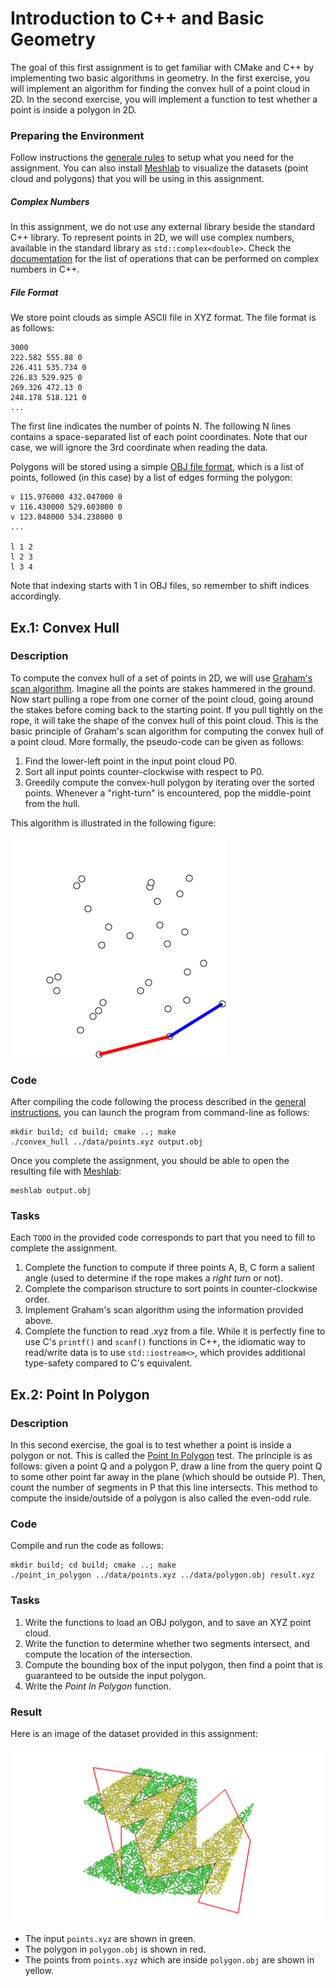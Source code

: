 Introduction to C++ and Basic Geometry
======================================

The goal of this first assignment is to get familiar with CMake and C++ by implementing two basic algorithms in geometry.
In the first exercise, you will implement an algorithm for finding the convex hull of a point cloud in 2D.
In the second exercise, you will implement a function to test whether a point is inside a polygon in 2D.

### Preparing the Environment

Follow instructions the [generale rules](../RULES.md) to setup what you need for the assignment. You can also install [Meshlab](http://www.meshlab.net/) to visualize the datasets (point cloud and polygons) that you will be using in this assignment.

##### Complex Numbers

In this assignment, we do not use any external library beside the standard C++ library. To represent points in 2D, we will use complex numbers, available in the standard library as `std::complex<double>`. Check the [documentation](http://www.cplusplus.com/reference/complex/) for the list of operations that can be performed on complex numbers in C++.

##### File Format

We store point clouds as simple ASCII file in XYZ format. The file format is as follows:

```
3000
222.582 555.88 0
226.411 535.734 0
226.83 529.925 0
269.326 472.13 0
248.178 518.121 0
...
```

The first line indicates the number of points N. The following N lines contains a space-separated list of each point coordinates. Note that our case, we will ignore the 3rd coordinate when reading the data.

Polygons will be stored using a simple [OBJ file format](https://en.wikipedia.org/wiki/Wavefront_.obj_file), which is a list of points, followed (in this case) by a list of edges forming the polygon:

```
v 115.976000 432.047000 0
v 116.430000 529.603000 0
v 123.848000 534.238000 0
...

l 1 2
l 2 3
l 3 4
```

Note that indexing starts with 1 in OBJ files, so remember to shift indices accordingly.


Ex.1: Convex Hull
-----------------

### Description

To compute the convex hull of a set of points in 2D, we will use [Graham's scan algorithm](https://en.wikipedia.org/wiki/Graham_scan). Imagine all the points are stakes hammered in the ground. Now start pulling a rope from one corner of the point cloud, going around the stakes before coming back to the starting point. If you pull tightly on the rope, it will take the shape of the convex hull of this point cloud. This is the basic principle of Graham's scan algorithm for computing the convex hull of a point cloud.
More formally, the pseudo-code can be given as follows:

1. Find the lower-left point in the input point cloud P0.
2. Sort all input points counter-clockwise with respect to P0.
3. Greedily compute the convex-hull polygon by iterating over the sorted points. Whenever a "right-turn" is encountered, pop the middle-point from the hull.

This algorithm is illustrated in the following figure:

![](img/GrahamScan.gif?raw=true)

### Code

After compiling the code following the process described in the [general instructions](../RULES.md), you can launch the program from command-line as follows:

```
mkdir build; cd build; cmake ..; make
./convex_hull ../data/points.xyz output.obj
```

Once you complete the assignment, you should be able to open the resulting file with [Meshlab](http://www.meshlab.net/):

```
meshlab output.obj
```

### Tasks

Each `TODO` in the provided code corresponds to part that you need to fill to complete the assignment.

1. Complete the function to compute if three points A, B, C form a salient angle (used to determine if the rope makes a *right turn* or not).
2. Complete the comparison structure to sort points in counter-clockwise order.
3. Implement Graham's scan algorithm using the information provided above.
4. Complete the function to read .xyz from a file. While it is perfectly fine to use C's `printf()` and `scanf()` functions in C++, the idiomatic way to read/write data is to use `std::iostream<>`, which provides additional type-safety compared to C's equivalent.


Ex.2: Point In Polygon
----------------------

### Description

In this second exercise, the goal is to test whether a point is inside a polygon or not. This is called the [Point In Polygon](https://en.wikipedia.org/wiki/Point_in_polygon) test.
The principle is as follows: given a point Q and a polygon P, draw a line from the query point Q to some other point far away in the plane (which should be outside P). Then, count the number of segments in P that this line intersects. This method to compute the inside/outside of a polygon is also called the even-odd rule.

### Code

Compile and run the code as follows:

```
mkdir build; cd build; cmake ..; make
./point_in_polygon ../data/points.xyz ../data/polygon.obj result.xyz
```

### Tasks

1. Write the functions to load an OBJ polygon, and to save an XYZ point cloud.
2. Write the function to determine whether two segments intersect, and compute the location of the intersection.
3. Compute the bounding box of the input polygon, then find a point that is guaranteed to be outside the input polygon.
4. Write the *Point In Polygon* function.

### Result

Here is an image of the dataset provided in this assignment:

![](img/points.png?raw=true)

- The input `points.xyz` are shown in green.
- The polygon in `polygon.obj` is shown in red.
- The points from `points.xyz` which are inside `polygon.obj` are shown in yellow.
